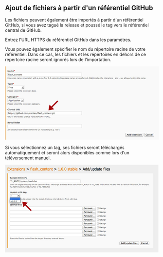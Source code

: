 ## Ajout de fichiers à partir d'un référentiel GitHub

Les fichiers peuvent également être importés à partir d'un référentiel GitHub, 
si vous avez tagué la release et poussé le tag vers le référentiel central de 
GitHub.

Entrez l'URL HTTPS du référentiel GitHub dans les paramètres.

Vous pouvez également spécifier le nom du répertoire racine de votre référentiel. 
Dans ce cas, les fichiers et les répertoires en dehors de ce répertoire racine 
seront ignorés lors de l'importation.

![](images/github-import.jpg?raw=true)

Si vous sélectionnez un tag, ses fichiers seront téléchargés automatiquement 
et seront alors disponibles comme lors d'un téléversement manuel.

![](images/github-import-tag.jpg?raw=true)
